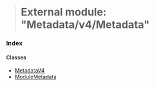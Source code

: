 > # External module: "Metadata/v4/Metadata"

### Index

#### Classes

* [MetadataV4](../classes/_metadata_v4_metadata_.metadatav4.md)
* [ModuleMetadata](../classes/_metadata_v4_metadata_.modulemetadata.md)